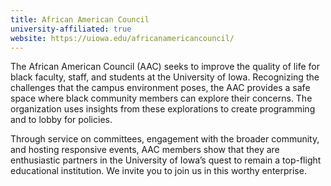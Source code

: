 ```yaml
---
title: African American Council
university-affiliated: true
website: https://uiowa.edu/africanamericancouncil/
---
```


The African American Council (AAC) seeks to improve the quality of life for black faculty, staff, and students at the University of Iowa.  Recognizing the challenges that the campus environment poses, the AAC provides a safe space where black community members can explore their concerns.  The organization uses insights from these explorations to create programming and to lobby for policies.

Through service on committees, engagement with the broader community, and hosting responsive events, AAC members show that they are enthusiastic partners in the University of Iowa’s quest to remain a top-flight educational institution.  We invite you to join us in this worthy enterprise.
